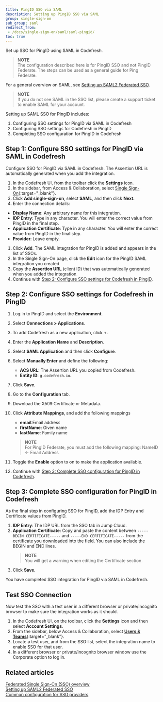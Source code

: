 ```yaml
---
title: PingID SSO via SAML
description: Setting up PingID SSO via SAML
group: single-sign-on
sub_group: saml
redirect_from:
 - /docs/single-sign-on/saml/saml-pingid/
toc: true
---
```


Set up SSO for PingID using SAML in Codefresh.
>**NOTE**  
  The configuration described here is for PingID SSO and not PingID Federate. The steps can be used as a general guide for Ping Federate. 

For a general overview on SAML, see [Setting up SAML2 Federated SSO]({{site.baseurl}}/docs/administration/single-sign-on/saml/).

>**NOTE**  
  If you do not see SAML in the SSO list, please create a support ticket to enable SAML for your account.

Setting up SAML SSO for PingID includes:
1. Configuring SSO settings for PingID via SAML in Codefresh
1. Configuring SSO settings for Codefresh in PingID
1. Completing SSO configuration for PingID in Codefresh


## Step 1: Configure SSO settings for PingID via SAML in Codefresh

Configure SSO for PingID via SAML in Codefresh. The Assertion URL is automatically generated when you add the integration.

1. In the Codefresh UI, from the toolbar click the **Settings** icon.
1. In the sidebar, from Access & Collaboration, select [Single Sign-On](https://g.codefresh.io/2.0/account-settings/single-sign-on){:target="\_blank"}.  
1. Click **Add single-sign-on**, select **SAML**, and then click **Next**.
1. Enter the connection details: 
  * **Display Name**: Any arbitrary name for this integration.
  * **IDP Entry**: Type in any character. You will enter the correct value from PingID in the final step.
  * **Application Certificate**: Type in any character. You will enter the correct value from PingID in the final step.
  * **Provider**: Leave empty. 
1. Click **Add**.
  The SAML integration for PingID is added and appears in the list of SSOs. 
1. In the Single Sign-On page, click the **Edit** icon for the PingID SAML integration you created.
1. Copy the **Assertion URL** (client ID) that was automatically generated when you added the integration. 
1. Continue with [Step 2: Configure SSO settings for Codefresh in PingID](#step-2-configure-sso-settings-for-codefresh-in-pingid).


## Step 2: Configure SSO settings for Codefresh in PingID


1. Log in to PingID and select the **Environment**.
1. Select **Connections > Applications**.
1. To add Codefresh as a new application, click **+**.
1. Enter the **Application Name** and **Description**.
1. Select **SAML Application** and then click **Configure**.
1. Select **Manually Enter** and define the following:
    - **ACS URL**: The Assertion URL you copied from Codefresh.
    - **Entity ID**: `g.codefresh.io`.
1. Click **Save**.
1. Go to the **Configuration** tab.
1. Download the X509 Certificate or Metadata.
1. Click **Attribute Mappings**, and add the following mappings
    - **email**:Email address
    - **firstName**: Given name
    - **lastName**: Family name

    >**NOTE**    
      For PingID Federate, you must add the following mapping: NameID <- Email Address

1. Toggle the **Enable** option to on to make the application available.
1. Continue with [Step 3: Complete SSO configuration for PingID in Codefresh](#step-3-complete-sso-configuration-for-pingid-in-codefresh).


## Step 3: Complete SSO configuration for PingID in Codefresh
As the final step in configuring SSO for PingID, add the IDP Entry and Certificate values from PingID.

1. **IDP Entry**: The IDP URL from the SSO tab in Jump Cloud.
1. **Application Certificate**: Copy and paste the content between `-----BEGIN CERTIFICATE-----` and `-----END CERTIFICATE-----` from the certificate you downloaded into the field. You can also include the BEGIN and END lines. 
    >**NOTE**    
      You will get a warning when editing the Certificate section.
1. Click **Save**.

You have completed SSO integration for PingID via SAML in Codefresh.


## Test SSO Connection

Now test the SSO with a test user in a different browser or private/incognito browser to make sure the integration works as it should.

1. In the Codefresh UI, on the toolbar, click the **Settings** icon and then select **Account Settings**.
1. From the sidebar, below Access & Collaboration, select [**Users & Teams**](https://g.codefresh.io/2.0/account-settings/single-sign-on){:target="\_blank"}.   
1. Locate a test user, and from the SSO list, select the integration name to enable SSO for that user.
1. In a different browser or private/incognito browser window use the Corporate option to log in.

## Related articles
[Federated Single Sign-On (SSO) overview]({{site.baseurl}}/docs/administration/single-sign-on/)  
[Setting up SAML2 Federated SSO]({{site.baseurl}}/docs/administration/single-sign-on/saml)  
[Common configuration for SSO providers]({{site.baseurl}}/docs/administration/single-sign-on/team-sync/)  